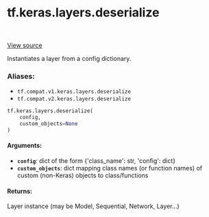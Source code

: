 <div itemscope itemtype="http://developers.google.com/ReferenceObject">
<meta itemprop="name" content="tf.keras.layers.deserialize" />
<meta itemprop="path" content="Stable" />
</div>

# tf.keras.layers.deserialize

<!-- Insert buttons -->

<table class="tfo-notebook-buttons tfo-api" align="left">
</table>

<a target="_blank" href="/code/stable/tensorflow/python/keras/layers/serialization.py">View source</a>



<!-- Start diff -->
Instantiates a layer from a config dictionary.

### Aliases:

* `tf.compat.v1.keras.layers.deserialize`
* `tf.compat.v2.keras.layers.deserialize`


``` python
tf.keras.layers.deserialize(
    config,
    custom_objects=None
)
```



<!-- Placeholder for "Used in" -->


#### Arguments:


* <b>`config`</b>: dict of the form {'class_name': str, 'config': dict}
* <b>`custom_objects`</b>: dict mapping class names (or function names)
    of custom (non-Keras) objects to class/functions


#### Returns:

Layer instance (may be Model, Sequential, Network, Layer...)
